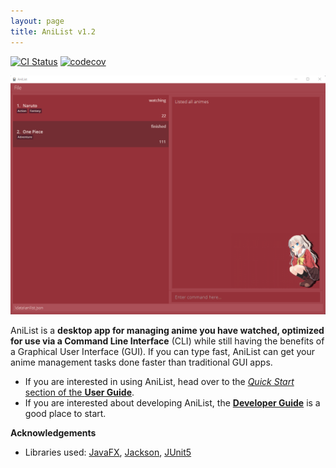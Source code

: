 ```yaml
---
layout: page
title: AniList v1.2
---
```

[![CI Status](https://github.com/AY2122S1-CS2103T-T10-4/tp/actions/workflows/gradle.yml/badge.svg)](https://github.com/AY2122S1-CS2103T-T10-4/tp/actions)
[![codecov](https://codecov.io/gh/AY2122S1-CS2103T-T10-4/tp/branch/master/graph/badge.svg?token=4W8H8O9F76)](https://codecov.io/gh/AY2122S1-CS2103T-T10-4/tp)

![Ui](images/Ui.png)

AniList is a **desktop app for managing anime you have watched, optimized for use via
a Command Line Interface** (CLI) while still having the benefits of a Graphical User
Interface (GUI). If you can type fast, AniList can get your anime management tasks done
faster than traditional GUI apps.

* If you are interested in using AniList, head over to the [_Quick Start_ section of the **User Guide**](UserGuide.html#quick-start).
* If you are interested about developing AniList, the [**Developer Guide**](DeveloperGuide.html) is a good place to start.


**Acknowledgements**

* Libraries used: [JavaFX](https://openjfx.io/), [Jackson](https://github.com/FasterXML/jackson), [JUnit5](https://github.com/junit-team/junit5)

